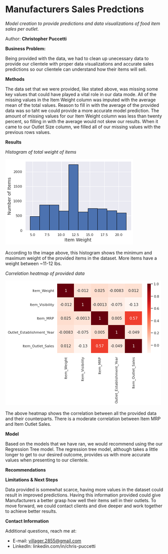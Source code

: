 # Manufacturers Sales Predctions

*Model creation to provide predictions and data visualizations of food item sales per outlet.*

Author: **Christopher Puccetti**

**Business Problem:**

Being provided with the data, we had to clean up unecessary data to provide our clientele with proper data visualizations and accurate sales predictions so our clientele can understand how their items will sell.

**Methods**

The data set that we were provided, like stated above, was missing some key values that could have played a vital role in our data mode. All of the missing values in the Item Weight column was imputed with the average mean of the total values. Reason to fill in with the average of the provided data was so taht we could provide a more accurate model prediction. The amount of missing values for our Item Weight column was less than twenty percent, so filling in with the average would not skew our results. When it came to our Outlet Size column, we filled all of our missing values with the previous rows values.

**Results**

*Histogram of total weight of items*

![](histogram.png)

According to the image above, this histogram shows the minimum and maximum weight of the provided items in the dataset. More items have a weight between ~11-12 lbs.


*Correlation heatmap of provided data*

![](heatmap.png)

The above heatmap shows the correlation between all the provided data and their counterparts. There is a moderate correlation between Item MRP and Item Outlet Sales.

**Model**

Based on the models that we have ran, we would recommend using the our Regression Tree model. The regression tree model, although takes a little longer to get to our desired outcome, provides us with more accurate values when presenting to our clientele.

**Recommendations**



**Limitations & Next Steps**

Data provided is somewhat scarce, having more values in the dataset could result in improved predictions. Having this information provided could give Manufacturers a better grasp how well their items sell in their outlets. To move forward, we could contact clients and dive deeper and work together to achieve better results. 

**Contact Information**

Additional questions, reach me at:
* E-mail: villager.2855@gmail.com
* LinkedIn: linkedin.com/in/chris-puccetti

